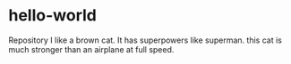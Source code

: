 # hello-world
Repository
I like a brown cat. It has superpowers like superman. 
this cat is much stronger than an airplane at full speed.
